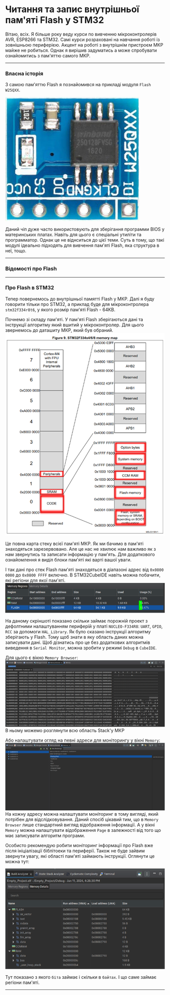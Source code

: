 # Читання та запис внутрішньої пам'яті Flash у STM32

<p> Вітаю, всіх. Я більше року веду курси по вивченню мікроконтролерів AVR, ESP8266 та STM32. Самі курси розраховані на навчання роботі із зовнішньою периферією. Акцент на роботі з внутрішнім пристроєм МКР майже не робиться. Однак я вирішив задуматись а може спробувати ознайомитись з пам'яттю самого МКР.<br/>
 
---
### Власна історія
З самою пам'яттю Flash я познайомився на прикладі модуля `Flash W25QXX`.

![Photo of chip W25QXX with SPI pins](Images/W25QXX.png)

<p> Даний чіп дуже часто використовують для зберігання программи BIOS у материнських платах. Навіть для цього є спеціальні утиліти та программатор. Однак це не віднситься до цієї теми. Суть в тому, що такі модулі ідеально підходять для вивчення пам'яті Flash, яка структура в неї, тощо.

---
### Відомості про Flash


---
### Про Flash в STM32
Тепер повернемось до внутрішньої памятті Flash у МКР. Далі я буду говорити тільки про STM32, а приклад буде для мікроконтролера `stm32f334r8t6`, у якого розмір пам'яті Flash - 64KB.

Почнемо зі складу пам'яті. У пам'яті Flash зберігаються дані та інструкції алгоритму який вшитий у мікроконтролер. Для цього звернемось до даташиту МКР, який був обраний.
![Full map of Memory](Images/Map_of_memory.png)

Це повна карта стеку всієї пам'яті МКР. Як ми бачимо в пам'яті знаходяться зарезервовано. Але це нас не хвилює нам важливо як з нам звернутись та записати інформацію у пам'ять. Для додаткового ознайомлення я виділ блоки пам'яті які варті вашої уваги.

І так дані про стек Flash пам'яті знаходяться в діапазоні адрес від `0x0800 0000` до `0x0800 FFFF` включно. В STM32CubeIDE навіть можна побачити, які регіони для якої пам'яті.
![Memory Regions Screen](Images/Memory_Regions.png)

На даному скріншоті показано скільки займає порожній проект з дефолтними налаштуванням периферій у платі `NUCLEO-F334R8`: `UART`, `GPIO`, `RCC` за допомоги `HAL_Library`. Як було сказано інструкції алгоритму зберігають у Flash. Тому щоб знати в яку область даних можна записувати дані. Щоб дізнатись про це без додаткових алгоритмів виведення в `Serial Monitor`, можна зробити у режимі `Debug` в `CubeIDE`. 

Для цього є вікно `Memory Browser`:
![Memory Regions Screen](Images/Memory_Browser.png)
В ньому можемо розглянути всю область Stack'у МКР

Або налаштувати огляд на певні адреси для моніторингу у вікні `Memory`:
![Memory Regions Screen](Images/Memory_Monitor.png)
На кожну адресу можна налаштувати моніторинг в тому вигляді, який потрібен для відслідковування. Даний спосіб цікавий тим, що в `Memory Browser` лише стандартний вигляд відображення інформації. А у вікні `Memory` можна налаштувати відображення `Page` в залежності від того що має записувати алгоритм програми.

Особисто рекомендую робити моніторинг інформації про Flash вже після ініціалізації біблітоеки та периферії. Також не буде зайвим звернути увагу, які області пам'яті займають інструкції. Оглянути це можна тут:

![Memory Regions Screen](Images/Build_MemDetails.png)

Тут показано з якого `біта` займає і скільки в `байтах`. І що саме займає регіони пам'яті.

---